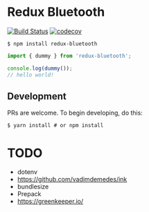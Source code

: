 # Redux Bluetooth

[![Build Status](https://travis-ci.org/jvallelunga/redux-bluetooth.svg?branch=master)](https://travis-ci.org/jvallelunga/redux-bluetooth)
[![codecov](https://codecov.io/gh/jvallelunga/redux-bluetooth/branch/master/graph/badge.svg)](https://codecov.io/gh/jvallelunga/redux-bluetooth)

```shell
$ npm install redux-bluetooth
```

```javascript
import { dummy } from 'redux-bluetooth';

console.log(dummy());
// hello world!
```

## Development
PRs are welcome. To begin developing, do this:
```shell
$ yarn install # or npm install
```

# TODO
- dotenv
- https://github.com/vadimdemedes/ink
- bundlesize
- Prepack
- https://greenkeeper.io/
